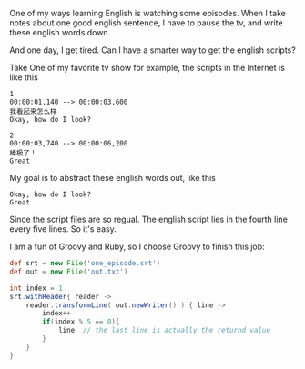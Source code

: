 One of my ways learning English is watching some episodes. When I take notes about one good english sentence, I have to pause the tv, and write these english words down. 

And one day, I get tired. Can I have a smarter way to get the english scripts?

Take One of my favorite tv show for example, the scripts in the Internet is like this

```
1
00:00:01,140 --> 00:00:03,600
我看起来怎么样
Okay, how do I look?

2
00:00:03,740 --> 00:00:06,200
棒极了！
Great

```

My goal is to abstract these english words out, like this

```
Okay, how do I look?
Great
```

Since the script files are so regual. The english script lies in the fourth line every five lines. So it's easy.

I am a fun of Groovy and Ruby, so I choose Groovy to finish this job:

```groovy
def srt = new File('one_episode.srt')
def out = new File('out.txt')

int index = 1
srt.withReader{ reader ->
	reader.transformLine( out.newWriter() ) { line ->
		index++
		if(index % 5 == 0){
			line  // the last line is actually the returnd value
		}
	}
}
``` 

